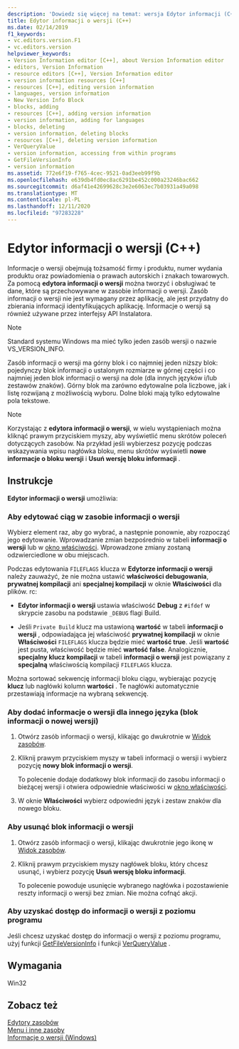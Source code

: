 ```yaml
---
description: 'Dowiedz się więcej na temat: wersja Edytor informacji (C++)'
title: Edytor informacji o wersji (C++)
ms.date: 02/14/2019
f1_keywords:
- vc.editors.version.F1
- vc.editors.version
helpviewer_keywords:
- Version Information editor [C++], about Version Information editor
- editors, Version Information
- resource editors [C++], Version Information editor
- version information resources [C++]
- resources [C++], editing version information
- languages, version information
- New Version Info Block
- blocks, adding
- resources [C++], adding version information
- version information, adding for languages
- blocks, deleting
- version information, deleting blocks
- resources [C++], deleting version information
- VerQueryValue
- version information, accessing from within programs
- GetFileVersionInfo
- version information
ms.assetid: 772e6f19-f765-4cec-9521-0ad3eeb99f9b
ms.openlocfilehash: e639db4fd0ec8ac6291be452c000a23246bac662
ms.sourcegitcommit: d6af41e42699628c3e2e6063ec7b03931a49a098
ms.translationtype: MT
ms.contentlocale: pl-PL
ms.lasthandoff: 12/11/2020
ms.locfileid: "97283228"
---
```

# <a name="version-information-editor-c"></a>Edytor informacji o wersji (C++)

Informacje o wersji obejmują tożsamość firmy i produktu, numer wydania produktu oraz powiadomienia o prawach autorskich i znakach towarowych. Za pomocą **edytora informacji o wersji** można tworzyć i obsługiwać te dane, które są przechowywane w zasobie informacji o wersji. Zasób informacji o wersji nie jest wymagany przez aplikację, ale jest przydatny do zbierania informacji identyfikujących aplikację. Informacje o wersji są również używane przez interfejsy API Instalatora.

> [!NOTE]
> Standard systemu Windows ma mieć tylko jeden zasób wersji o nazwie VS_VERSION_INFO.

Zasób informacji o wersji ma górny blok i co najmniej jeden niższy blok: pojedynczy blok informacji o ustalonym rozmiarze w górnej części i co najmniej jeden blok informacji o wersji na dole (dla innych języków i/lub zestawów znaków). Górny blok ma zarówno edytowalne pola liczbowe, jak i listę rozwijaną z możliwością wyboru. Dolne bloki mają tylko edytowalne pola tekstowe.

> [!NOTE]
> Korzystając z **edytora informacji o wersji**, w wielu wystąpieniach można kliknąć prawym przyciskiem myszy, aby wyświetlić menu skrótów poleceń dotyczących zasobów. Na przykład jeśli wybierzesz pozycję podczas wskazywania wpisu nagłówka bloku, menu skrótów wyświetli **nowe informacje o bloku wersji** i **Usuń wersję bloku informacji** .

## <a name="how-to"></a>Instrukcje

**Edytor informacji o wersji** umożliwia:

### <a name="to-edit-a-string-in-a-version-information-resource"></a>Aby edytować ciąg w zasobie informacji o wersji

Wybierz element raz, aby go wybrać, a następnie ponownie, aby rozpocząć jego edytowanie. Wprowadzanie zmian bezpośrednio w tabeli **informacji o wersji** lub w [okno właściwości](/visualstudio/ide/reference/properties-window). Wprowadzone zmiany zostaną odzwierciedlone w obu miejscach.

Podczas edytowania `FILEFLAGS` klucza w **Edytorze informacji o wersji** należy zauważyć, że nie można ustawić **właściwości debugowania**, **prywatnej kompilacji** ani **specjalnej kompilacji** w oknie **Właściwości** dla plików. rc:

- **Edytor informacji o wersji** ustawia właściwość **Debug** z `#ifdef` w skrypcie zasobu na podstawie `_DEBUG` flagi Build.

- Jeśli `Private Build` klucz ma ustawioną **wartość** w tabeli **informacji o wersji** , odpowiadająca jej właściwość **prywatnej kompilacji** w oknie **Właściwości** `FILEFLAGS` klucza będzie mieć **wartość true**. Jeśli **wartość** jest pusta, właściwość będzie mieć **wartość false**. Analogicznie, **specjalny klucz kompilacji** w tabeli **informacji o wersji** jest powiązany z **specjalną** właściwością kompilacji `FILEFLAGS` klucza.

Można sortować sekwencję informacji bloku ciągu, wybierając pozycję **klucz** lub nagłówki kolumn **wartości** . Te nagłówki automatycznie przestawiają informacje na wybraną sekwencję.

### <a name="to-add-version-information-for-another-language-new-version-info-block"></a>Aby dodać informacje o wersji dla innego języka (blok informacji o nowej wersji)

1. Otwórz zasób informacji o wersji, klikając go dwukrotnie w [Widok zasobów](how-to-create-a-resource-script-file.md#create-resources).

1. Kliknij prawym przyciskiem myszy w tabeli informacji o wersji i wybierz pozycję **nowy blok informacji o wersji**.

   To polecenie dodaje dodatkowy blok informacji do zasobu informacji o bieżącej wersji i otwiera odpowiednie właściwości w [okno właściwości](/visualstudio/ide/reference/properties-window).

1. W oknie **Właściwości** wybierz odpowiedni język i zestaw znaków dla nowego bloku.

### <a name="to-delete-a-version-information-block"></a>Aby usunąć blok informacji o wersji

1. Otwórz zasób informacji o wersji, klikając dwukrotnie jego ikonę w [Widok zasobów](how-to-create-a-resource-script-file.md#create-resources).

1. Kliknij prawym przyciskiem myszy nagłówek bloku, który chcesz usunąć, i wybierz pozycję **Usuń wersję bloku informacji**.

   To polecenie powoduje usunięcie wybranego nagłówka i pozostawienie reszty informacji o wersji bez zmian. Nie można cofnąć akcji.

### <a name="to-access-version-information-from-within-your-program"></a>Aby uzyskać dostęp do informacji o wersji z poziomu programu

Jeśli chcesz uzyskać dostęp do informacji o wersji z poziomu programu, użyj funkcji [GetFileVersionInfo](/windows/win32/api/winver/nf-winver-getfileversioninfow) i funkcji [VerQueryValue](/windows/win32/api/winver/nf-winver-verqueryvaluew) .

## <a name="requirements"></a>Wymagania

Win32

## <a name="see-also"></a>Zobacz też

[Edytory zasobów](../windows/resource-editors.md)<br/>
[Menu i inne zasoby](/windows/win32/menurc/resources)<br/>
[Informacje o wersji (Windows)](/windows/win32/menurc/version-information)
